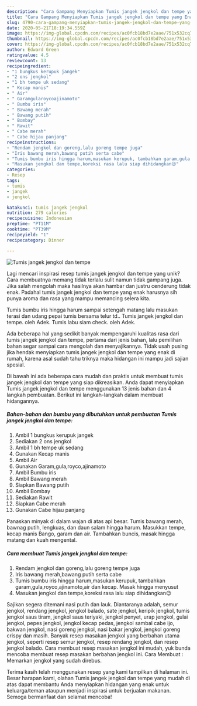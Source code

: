 ```yaml
---
description: "Cara Gampang Menyiapkan Tumis jangek jengkol dan tempe yang Enak Banget"
title: "Cara Gampang Menyiapkan Tumis jangek jengkol dan tempe yang Enak Banget"
slug: 4790-cara-gampang-menyiapkan-tumis-jangek-jengkol-dan-tempe-yang-enak-banget
date: 2020-05-21T18:19:34.559Z
image: https://img-global.cpcdn.com/recipes/ac0fcb18bd7e2aae/751x532cq70/tumis-jangek-jengkol-dan-tempe-foto-resep-utama.jpg
thumbnail: https://img-global.cpcdn.com/recipes/ac0fcb18bd7e2aae/751x532cq70/tumis-jangek-jengkol-dan-tempe-foto-resep-utama.jpg
cover: https://img-global.cpcdn.com/recipes/ac0fcb18bd7e2aae/751x532cq70/tumis-jangek-jengkol-dan-tempe-foto-resep-utama.jpg
author: Edward Green
ratingvalue: 4.5
reviewcount: 13
recipeingredient:
- "1 bungkus kerupuk jangek"
- "2 ons jengkol"
- "1 bh tempe uk sedang"
- " Kecap manis"
- " Air"
- " Garamgularoycoajinamoto"
- " Bumbu iris"
- " Bawang merah"
- " Bawang putih"
- " Bombay"
- " Rawit"
- " Cabe merah"
- " Cabe hijau panjang"
recipeinstructions:
- "Rendam jengkol dan goreng,lalu goreng tempe juga"
- "Iris bawang merah,bawang putih serta cabe"
- "Tumis bumbu iris hingga harum,masukan kerupuk, tambahkan garam,gula,royco,ajinamoto,air dan kecap. Masak hingga menyusut"
- "Masukan jengkol dan tempe,koreksi rasa lalu siap dihidangkan😉"
categories:
- Resep
tags:
- tumis
- jangek
- jengkol

katakunci: tumis jangek jengkol 
nutrition: 279 calories
recipecuisine: Indonesian
preptime: "PT11M"
cooktime: "PT39M"
recipeyield: "1"
recipecategory: Dinner

---
```



![Tumis jangek jengkol dan tempe](https://img-global.cpcdn.com/recipes/ac0fcb18bd7e2aae/751x532cq70/tumis-jangek-jengkol-dan-tempe-foto-resep-utama.jpg)

Lagi mencari inspirasi resep tumis jangek jengkol dan tempe yang unik? Cara membuatnya memang tidak terlalu sulit namun tidak gampang juga. Jika salah mengolah maka hasilnya akan hambar dan justru cenderung tidak enak. Padahal tumis jangek jengkol dan tempe yang enak harusnya sih punya aroma dan rasa yang mampu memancing selera kita.

Tumis bumbu iris hingga harum sampai setengah matang lalu masukan terasi dan udang pepai tumis bersama telur td.. Tumis jangek jengkol dan tempe. oleh Adek. Tumis labu siam check. oleh Adek.

Ada beberapa hal yang sedikit banyak mempengaruhi kualitas rasa dari tumis jangek jengkol dan tempe, pertama dari jenis bahan, lalu pemilihan bahan segar sampai cara mengolah dan menyajikannya. Tidak usah pusing jika hendak menyiapkan tumis jangek jengkol dan tempe yang enak di rumah, karena asal sudah tahu triknya maka hidangan ini mampu jadi sajian spesial.


Di bawah ini ada beberapa cara mudah dan praktis untuk membuat tumis jangek jengkol dan tempe yang siap dikreasikan. Anda dapat menyiapkan Tumis jangek jengkol dan tempe menggunakan 13 jenis bahan dan 4 langkah pembuatan. Berikut ini langkah-langkah dalam membuat hidangannya.

<!--inarticleads1-->

##### Bahan-bahan dan bumbu yang dibutuhkan untuk pembuatan Tumis jangek jengkol dan tempe:

1. Ambil 1 bungkus kerupuk jangek
1. Sediakan 2 ons jengkol
1. Ambil 1 bh tempe uk sedang
1. Gunakan  Kecap manis
1. Ambil  Air
1. Gunakan  Garam,gula,royco,ajinamoto
1. Ambil  Bumbu iris
1. Ambil  Bawang merah
1. Siapkan  Bawang putih
1. Ambil  Bombay
1. Sediakan  Rawit
1. Siapkan  Cabe merah
1. Gunakan  Cabe hijau panjang


Panaskan minyak di dalam wajan di atas api besar. Tumis bawang merah, bawnag putih, lengkuas, dan daun salam hingga harum. Masukkan tempe, kecap manis Bango, garam dan air. Tambahkan buncis, masak hingga matang dan kuah mengental. 

<!--inarticleads2-->

##### Cara membuat Tumis jangek jengkol dan tempe:

1. Rendam jengkol dan goreng,lalu goreng tempe juga
1. Iris bawang merah,bawang putih serta cabe
1. Tumis bumbu iris hingga harum,masukan kerupuk, tambahkan garam,gula,royco,ajinamoto,air dan kecap. Masak hingga menyusut
1. Masukan jengkol dan tempe,koreksi rasa lalu siap dihidangkan😉


Sajikan segera ditemani nasi putih dan lauk. Diantaranya adalah, semur jengkol, rendang jengkol, jengkol balado, sate jengkol, keripik jengkol, tumis jengkol saus tiram, jengkol saus teriyaki, jengkol penyet, urap jengkol, gulai jengkol, pepes jengkol, jengkol kecap pedas, jengkol sambal cabe ijo, bakwan jengkol, nasi goreng jengkol, nasi bakar jengkol, jengkol goreng crispy dan masih. Banyak resep masakan jengkol yang berbahan utama jengkol, seperti resep semur jengkol, resep rendang jengkol, dan resep jengkol balado. Cara membuat resep masakan jengkol ini mudah, yuk bunda mencoba membuat resep masakan berbahan jengkol ini. Cara Membuat : Memarkan jengkol yang sudah direbus. 

Terima kasih telah menggunakan resep yang kami tampilkan di halaman ini. Besar harapan kami, olahan Tumis jangek jengkol dan tempe yang mudah di atas dapat membantu Anda menyiapkan hidangan yang enak untuk keluarga/teman ataupun menjadi inspirasi untuk berjualan makanan. Semoga bermanfaat dan selamat mencoba!
